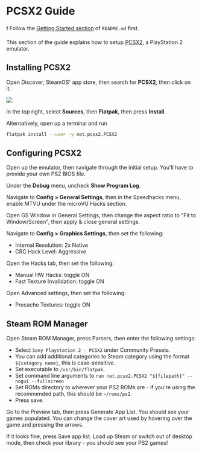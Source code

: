 # PCSX2 Guide

❗ Follow the [Getting Started section](../README.md#getting-started) of `README.md` first.

This section of the guide explains how to setup [PCSX2](https://pcsx2.net/), a PlayStation 2 emulator.

## Installing PCSX2

Open Discover, SteamOS' app store, then search for **PCSX2**, then click on it.

![](https://user-images.githubusercontent.com/58091943/159169454-555ab88e-5bce-4e29-b27d-f18192931e56.png)

In the top right, select **Sources**, then **Flatpak**, then press **Install**.

Alternatively, open up a terminal and run

```bash
flatpak install --user -y net.pcsx2.PCSX2
```

## Configuring PCSX2

Open up the emulator, then navigate through the initial setup. You'll have to provide your own PS2 BIOS file.

Under the **Debug** menu, uncheck **Show Program Log**.

Navigate to **Config > General Settings**, then in the Speedhacks menu, enable MTVU under the microVU Hacks section.

Open GS Window in General Settings, then change the aspect ratio to "Fit to Window/Screen", then apply & close general settings.

Navigate to **Config > Graphics Settings**, then set the following:

-   Internal Resolution: 2x Native
-   CRC Hack Level: Aggressive

Open the Hacks tab, then set the following:

-   Manual HW Hacks: toggle ON
-   Fast Texture Invalidation: toggle ON

Open Advanced settings, then set the following:

-   Precache Textures: toggle ON

## Steam ROM Manager

Open Steam ROM Manager, press Parsers, then enter the following settings:

-   Select `Sony Playstation 2 - PCSX2` under Community Presets.
-   You can add additional categories to Steam category using the format `${category name}`, this is case-sensitive.
-   Set executable to `/usr/bin/flatpak`.
-   Set command line arguments to `run net.pcsx2.PCSX2 "${filepath}" --nogui --fullscreen`
-   Set ROMs directory to wherever your PS2 ROMs are - if you're using the recommended path, this should be `~/roms/ps2`.
-   Press save.

Go to the Preview tab, then press Generate App List. You should see your games populated. You can change the cover art used by hovering over the game and pressing the arrows.

If it looks fine, press Save app list. Load up Steam or switch out of desktop mode, then check your library - you should see your PS2 games!
